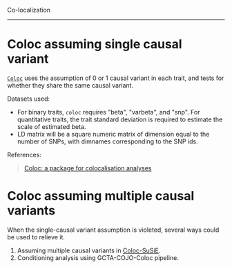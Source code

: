 Co-localization

---

# Coloc assuming single causal variant


[`Coloc`](https://journals.plos.org/plosgenetics/article?id=10.1371/journal.pgen.1004383) uses the assumption of 0 or 1 causal variant in each trait, 
and tests for whether they share the same causal variant.


Datasets used:
* For binary traits, `coloc` requires "beta", "varbeta", and "snp". For quantitative traits, 
the trait standard deviation is required to estimate the scale of estimated beta.
* LD matrix will be a square numeric matrix of dimension equal to the number of SNPs, with dimnames corresponding to the SNP ids.


References:
>[Coloc: a package for colocalisation analyses](https://chr1swallace.github.io/coloc/articles/a01_intro.html)


# Coloc assuming multiple causal variants

When the single-causal variant assumption is violeted, several ways could be used to relieve it.

1. Assuming multiple causal variants in [Coloc-SuSiE](https://chr1swallace.github.io/coloc/articles/a06_SuSiE.html).
2. Conditioning analysis using GCTA-COJO-Coloc pipeline.
